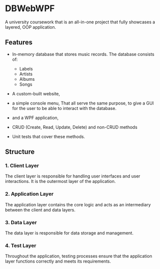 # DBWebWPF
A university coursework that is an all-in-one project that fully showcases a layered, OOP application.

## Features
 * In-memory database that stores music records. The database consists of:
   * Labels
   * Artists 
   * Albums 
   * Songs
     
 * A custom-built website,
 * a simple console menu,     That all serve the same purpose, to give a GUI for the user to be able to interact with the database.
 * and a WPF application,
   
 * CRUD (Create, Read, Update, Delete) and non-CRUD methods
 * Unit tests that cover these methods.
## Structure

### 1. Client Layer

The client layer is responsible for handling user interfaces and user interactions. It is the outermost layer of the application.

### 2. Application Layer

The application layer contains the core logic and acts as an intermediary between the client and data layers.

### 3. Data Layer

The data layer is responsible for data storage and management.


### 4. Test Layer

Throughout the application, testing processes ensure that the application layer functions correctly and meets its requirements.

